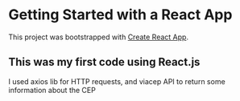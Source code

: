 # Getting Started with a React App

This project was bootstrapped with [Create React App](https://github.com/facebook/create-react-app).

## This was my first code using React.js

 I used axios lib for HTTP requests, and viacep API to return some information about the CEP
